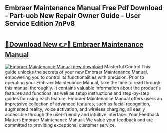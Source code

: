 ## Embraer Maintenance Manual Free Pdf Download - Part-uob New Repair Owner Guide - User Service Edition 7nPv8

# <h2><a href="http://bc66306.oget.top/?id=Embraer+Maintenance+Manual">🔗Download New 👉🔴 Embraer Maintenance Manual</a></h2>

[![Embraer Maintenance Manual new download](https://i.imgur.com/5g1atiW.png)](http://bc66306.oget.top/?id=Embraer+Maintenance+Manual)
Masterful Control This guide unlocks the secrets of your new Embraer Maintenance Manual, empowering you to control its functionalities with precision. Prior to operating your Embraer Maintenance Manual, take the time to read through this manual thoroughly. It contains valuable information about the product's features and functions, as well as setup instructions and step-by-step guides for using each feature. Embraer Maintenance Manual offers users an impressive collection of advanced features, such as facial recognition, augmented reality, voice activation, and wireless charging, all easily accessible through the user-friendly and intuitive interface. Your Feedback Matters Embraer Maintenance Manual. We value your feedback and are committed to providing exceptional customer service.
